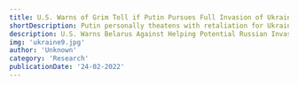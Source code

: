 ```yaml
---
title: U.S. Warns of Grim Toll if Putin Pursues Full Invasion of Ukraine
shortDescription: Putin personally theatens with retaliation for Ukraine if demands for NATO are not met
description: U.S. Warns Belarus Against Helping Potential Russian Invasion Of Ukraine
img: 'ukraine9.jpg'
author: 'Unknown'
category: 'Research'
publicationDate: '24-02-2022'
---
```

